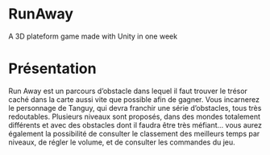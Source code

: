 # RunAway
A 3D plateform game made with Unity in one week
# Présentation 
Run Away est un parcours d’obstacle dans lequel il faut trouver le trésor caché dans la carte aussi vite que possible afin de gagner. Vous incarnerez le personnage de Tanguy, qui devra franchir une série d’obstacles, tous très redoutables. Plusieurs niveaux sont proposés, dans des mondes totalement différents et avec des obstacles dont il faudra être très méfiant… vous aurez également la possibilité de consulter le classement des meilleurs temps par niveaux, de régler le volume, et de consulter les commandes du jeu.
